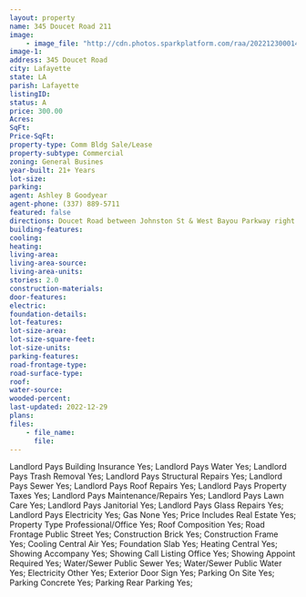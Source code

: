 ```yaml
---
layout: property
name: 345 Doucet Road 211
image:
    - image_file: "http://cdn.photos.sparkplatform.com/raa/20221230001424311427000000.jpg"
image-1:
address: 345 Doucet Road
city: Lafayette
state: LA
parish: Lafayette
listingID: 
status: A
price: 300.00
Acres: 
SqFt: 
Price-SqFt: 
property-type: Comm Bldg Sale/Lease
property-subtype: Commercial
zoning: General Busines
year-built: 21+ Years
lot-size: 
parking: 
agent: Ashley B Goodyear
agent-phone: (337) 889-5711
featured: false
directions: Doucet Road between Johnston St & West Bayou Parkway right next to Red Lerille's Health Club and across from Woodvale Elementary School
building-features: 
cooling: 
heating: 
living-area: 
living-area-source: 
living-area-units: 
stories: 2.0
construction-materials: 
door-features: 
electric: 
foundation-details: 
lot-features: 
lot-size-area: 
lot-size-square-feet: 
lot-size-units: 
parking-features: 
road-frontage-type: 
road-surface-type: 
roof: 
water-source: 
wooded-percent: 
last-updated: 2022-12-29
plans: 
files:
    - file_name:
      file:
---
```

Landlord Pays	Building Insurance	Yes;
Landlord Pays	Water	Yes;
Landlord Pays	Trash Removal	Yes;
Landlord Pays	Structural Repairs	Yes;
Landlord Pays	Sewer	Yes;
Landlord Pays	Roof Repairs	Yes;
Landlord Pays	Property Taxes	Yes;
Landlord Pays	Maintenance/Repairs	Yes;
Landlord Pays	Lawn Care	Yes;
Landlord Pays	Janitorial	Yes;
Landlord Pays	Glass Repairs	Yes;
Landlord Pays	Electricity	Yes;
Gas	None	Yes;
Price Includes	Real Estate	Yes;
Property Type	Professional/Office	Yes;
Roof	Composition	Yes;
Road Frontage	Public Street	Yes;
Construction	Brick	Yes;
Construction	Frame	Yes;
Cooling	Central Air	Yes;
Foundation	Slab	Yes;
Heating	Central	Yes;
Showing	Accompany	Yes;
Showing	Call Listing Office	Yes;
Showing	Appoint Required	Yes;
Water/Sewer	Public Sewer	Yes;
Water/Sewer	Public Water	Yes;
Electricity	Other	Yes;
Exterior	Door Sign	Yes;
Parking	On Site	Yes;
Parking	Concrete	Yes;
Parking	Rear Parking	Yes;

